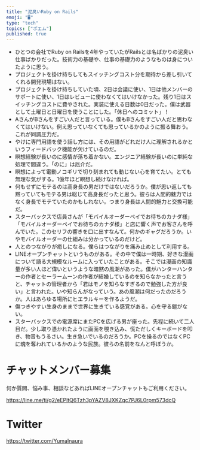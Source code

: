 ```yaml
---
title: "泥臭いRuby on Rails"
emoji: "🖥"
type: "tech"
topics: ["ポエム"]
published: true
---
```


- ひとつの会社でRuby on Railsを4年やっていたがRailsとは名ばかりの泥臭い仕事ばかりだった。技術力の基礎や、仕事の基礎力のようなものは身についたように思う。
- プロジェクトを掛け持ちしてもスイッチングコスト分を期待から差し引いてくれる開発現場はない。
- プロジェクトを掛け持ちしていた頃、2日は会議に使い、1日は他メンバーのサポートに使い、1日はレビューに使わなくてはいけなかった。残り1日はスイッチングコストに費やされた。実装に使える日数は0日だった。僕は武器として土曜日と日曜日を使うことにした。「休日へのコミット」！
- AさんがBさんをすごい人だと言っている。僕もBさんをすごい人だと思わなくてはいけない。例え思っていなくても思っているかのように振る舞おう。これが同調圧力だ。
- やけに専門用語を使う話し方には、その用語がどれだけ人に理解されるかというフィードバック機能が欠けているのだ。
- 瞑想経験が長いのに感情が落ち着かない。エンジニア経験が長いのに単純な処理で間違う。「のに」は厄介だ。
- 瞑想によって電動ノコギリで切り刻まれても動じない心を育てたい。とても無理な気がする。1億年ほど瞑想し続けなければ。
- 何もせずにモテるのは高身長の男だけではないだろうか。僕が思い返しても黙っていてもモテる男は総じて高身長だったと思う。彼らは人間的魅力ではなく身長でモテていたのかもしれない。つまり身長は人間的魅力と交換可能だ。
- スターバックスで店員さんが「モバイルオーダーペイでお待ちのカナダ様」「モバイルオーダーペイでお待ちのカナダ様」と店に響く声でお客さんを呼んでいた。このセリフの響きを口に出すなんて。何かのギャグだろうか。いやモバイルオーダーの仕組みは分かっているのだけど。
- 人とのつながりが癒しになる。僕らはつながりを痛み止めとして利用する。
- LINEオープンチャットというものがある。その中で僕は一時期、好きな漫画について語る大規模なルームに入っていたことがある。そこでは漫画の知識量が多い人ほど偉いというような暗黙の風潮があった。僕がハンターハンターの作者とセーラームーンの作者が結婚しているのを知らなかったと言うと、チャットの管理者から「君はモノを知らなすぎるので勉強した方が良い」と言われた。いや知らんがなっていう。あの風潮は何だったのだろうか。人はあらゆる場所にヒエラルキーを作るようだ。
- 傷つきやすい生身のままで世界に生きている感覚がある。心を守る鎧がない。
- スターバックスでの電源席にまたPCを広げる男が座った。先程に続いて二人目だ。少し取り憑かれたように画面を覗き込み、慌ただしくキーボードを叩き、物音もうるさい。生き急いでいるのだろうか。PCを操るのではなくPCに魂を奪われているかのような民族。彼らの名前をなんと呼ぼうか。

# チャットメンバー募集


何か質問、悩み事、相談などあればLINEオープンチャットもご利用ください。

https://line.me/ti/g2/eEPltQ6Tzh3pYAZV8JXKZqc7PJ6L0rpm573dcQ


# Twitter

https://twitter.com/YumaInaura


